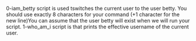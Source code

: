 0-iam_betty script is used tswitches the current user to the user betty. You should use exactly 8 characters for your command (+1 character for the new line)You can assume that the user betty will exist when we will run your script.
1-who_am_i script is that prints the effective username of the current user.
